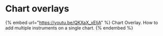 # Chart overlays

{% embed url="https://youtu.be/QKXaX_xEIjA" %}
Chart Overlay. How to add multiple instruments on a single chart.
{% endembed %}
